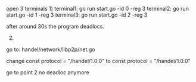 open 3 terminals
1)
terminal1: go run start.go -id 0 -reg 3
terminal2: go run start.go -id 1 -reg 3
terminal3: go run start.go -id 2 -reg 3

after around 30s the program deadlocs.

2)
go to: handel/network/libp2p/net.go

change 
 const protocol = "/handel/1.0.0"
to 
 const protocol = "/handel/1.0.0"

go to point 2
no deadloc anymore


